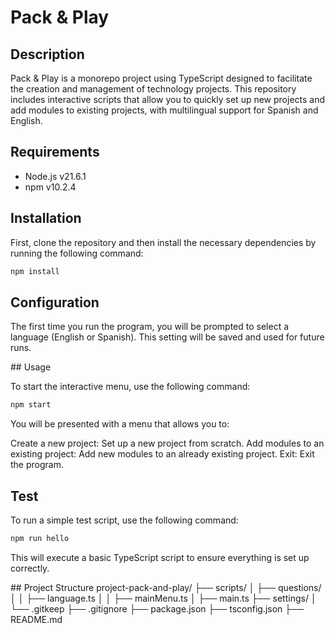# Pack & Play

## Description

Pack & Play is a monorepo project using TypeScript designed to facilitate the creation and management of technology projects. This repository includes interactive scripts that allow you to quickly set up new projects and add modules to existing projects, with multilingual support for Spanish and English.

## Requirements

- Node.js v21.6.1
- npm v10.2.4

## Installation

First, clone the repository and then install the necessary dependencies by running the following command:

```bash
npm install
```

## Configuration

The first time you run the program, you will be prompted to select a language (English or Spanish). This setting will be saved and used for future runs.

## Usage

To start the interactive menu, use the following command:

```bash
npm start
```

You will be presented with a menu that allows you to:

Create a new project: Set up a new project from scratch.
Add modules to an existing project: Add new modules to an already existing project.
Exit: Exit the program.

## Test

To run a simple test script, use the following command:

```bash
npm run hello
```

This will execute a basic TypeScript script to ensure everything is set up correctly.

## Project Structure
project-pack-and-play/
├── scripts/
│   ├── questions/
│   │   ├── language.ts
│   │   ├── mainMenu.ts
│   ├── main.ts
├── settings/
│   └── .gitkeep
├── .gitignore
├── package.json
├── tsconfig.json
├── README.md

